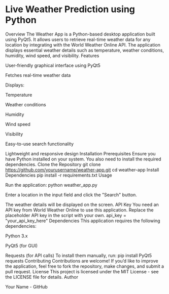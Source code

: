 # Live Weather Prediction using Python

Overview
The Weather App is a Python-based desktop application built using PyQt5. It allows users to retrieve real-time weather data for any location by integrating with the World Weather Online API. The application displays essential weather details such as temperature, weather conditions, humidity, wind speed, and visibility.
Features


User-friendly graphical interface using PyQt5

Fetches real-time weather data

Displays:


Temperature

Weather conditions

Humidity

Wind speed

Visibility

Easy-to-use search functionality

Lightweight and responsive design
Installation
Prerequisites
Ensure you have Python installed on your system. You also need to install the required dependencies.
Clone the Repository
git clone https://github.com/yourusername/weather-app.git cd weather-app
Install Dependencies
pip install -r requirements.txt
Usage


Run the application:
python weather_app.py

Enter a location in the input field and click the "Search" button.

The weather details will be displayed on the screen.
API Key
You need an API key from World Weather Online to use this application. Replace the placeholder API key in the script with your own.
api_key = "your_api_key_here"
Dependencies
This application requires the following dependencies:


Python 3.x

PyQt5 (for GUI)

Requests (for API calls)
To install them manually, run:
pip install PyQt5 requests
Contributing
Contributions are welcome! If you’d like to improve the application, feel free to fork the repository, make changes, and submit a pull request.
License
This project is licensed under the MIT License - see the LICENSE file for details.
Author


Your Name - GitHub
